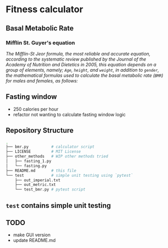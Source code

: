 # Fitness calculator

## Basal Metabolic Rate

### Mifflin St. Guyer's equation

*The Mifflin-St Jeor formula, the most reliable and accurate equation, according to the systematic review published by the Journal of the Academy of Nutrition and Dietetics in 2005, this equation depends on a group of elements, namely; `Age`, `height`, and `weight`, in addition to `gender`, the mathematical formulas used to calculate the basal metabolic rate (`BMR`) for males and females, as follows:*

## Fasting window

- 250 calories per hour
- refactor not wanting to calculate fasting window logic

## Repository Structure

```bash
.
├── bmr.py          # calculator script
├── LICENSE         # MIT License
├── other_methods   # WIP other methods tried
│   ├── fasting_1.py
│   └── fasting.py
├── README.md       # this file
└── test            # simple unit testing using `pytest`
    ├── out_imperial.txt
    ├── out_metric.txt
    └── test_bmr.py # pytest script
```

## `test` contains simple unit testing

## TODO

- make GUI version
- update README.md
